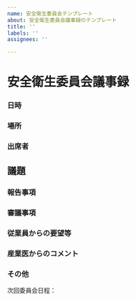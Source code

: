 ```yaml
---
name: 安全衛生委員会テンプレート
about: 安全衛生委員会議事録のテンプレート
title: ''
labels: ''
assignees: ''

---
```


# 安全衛生委員会議事録
### 日時
### 場所
### 出席者

## 議題

### 報告事項

### 審議事項

### 従業員からの要望等

### 産業医からのコメント

### その他

次回委員会日程：
